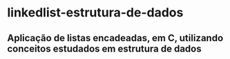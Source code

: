 # linkedlist-estrutura-de-dados
## Aplicação de listas encadeadas, em C, utilizando conceitos estudados em estrutura de dados
